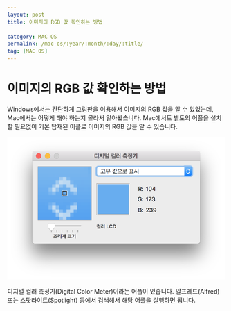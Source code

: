 ```yaml
---
layout: post
title: 이미지의 RGB 값 확인하는 방법

category: MAC OS
permalink: /mac-os/:year/:month/:day/:title/
tag: [MAC OS]
---
```

# 이미지의 RGB 값 확인하는 방법

Windows에서는 간단하게 그림판을 이용해서 이미지의 RGB 값을 알 수 있었는데, Mac에서는 어떻게 해야 하는지 몰라서 알아봤습니다. Mac에서도 별도의 어플을 설치할 필요없이 기본 탑재된 어플로 이미지의 RGB 값을 알 수 있습니다.

![image](/assets/tips-mac/004.png)

디지털 컬러 측정기(Digital Color Meter)이라는 어플이 있습니다. 알프레드(Alfred) 또는 스팟라이트(Spotlight) 등에서 검색해서 해당 어플을 실행하면 됩니다.